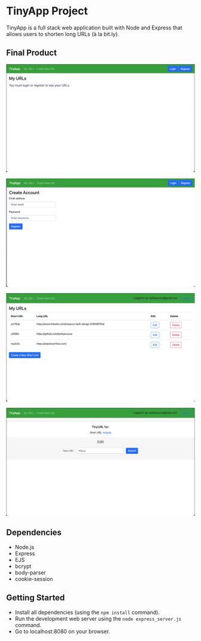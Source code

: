 # TinyApp Project

TinyApp is a full stack web application built with Node and Express that allows users to shorten long URLs (à la bit.ly).

## Final Product

!["screenshot description"](https://github.com/tarikyavuzca/tinyapp/blob/main/img/Screen%20Shot%202021-10-04%20at%203.36.19%20PM.png)

!["screenshot description"](https://github.com/tarikyavuzca/tinyapp/blob/main/img/Screen%20Shot%202021-10-04%20at%203.36.32%20PM.png)

!["screenshot description"](https://github.com/tarikyavuzca/tinyapp/blob/main/img/Screen%20Shot%202021-10-04%20at%203.38.55%20PM.png)

!["screenshot description"](https://github.com/tarikyavuzca/tinyapp/blob/main/img/Screen%20Shot%202021-10-04%20at%203.39.55%20PM.png)

## Dependencies

- Node.js
- Express
- EJS
- bcrypt
- body-parser
- cookie-session

## Getting Started

- Install all dependencies (using the `npm install` command).
- Run the development web server using the `node express_server.js` command.
- Go to localhost:8080 on your browser.

